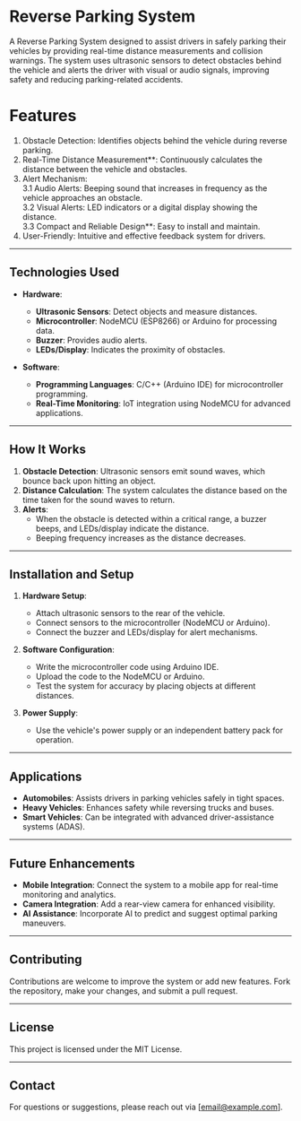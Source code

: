 # Reverse Parking System  

A Reverse Parking System designed to assist drivers in safely parking their vehicles by providing real-time distance measurements and collision warnings. The system uses ultrasonic sensors to detect obstacles behind the vehicle and alerts the driver with visual or audio signals, improving safety and reducing parking-related accidents.  


# Features  
  1. Obstacle Detection: Identifies objects behind the vehicle during reverse parking.
  2. Real-Time Distance Measurement**: Continuously calculates the distance between the vehicle and obstacles.  
  3. Alert Mechanism:  
     3.1 Audio Alerts: Beeping sound that increases in frequency as the vehicle approaches an obstacle.  
     3.2 Visual Alerts: LED indicators or a digital display showing the distance.  
     3.3 Compact and Reliable Design**: Easy to install and maintain.  
  4. User-Friendly: Intuitive and effective feedback system for drivers.  

---

## **Technologies Used**  
- **Hardware**:  
  - **Ultrasonic Sensors**: Detect objects and measure distances.  
  - **Microcontroller**: NodeMCU (ESP8266) or Arduino for processing data.  
  - **Buzzer**: Provides audio alerts.  
  - **LEDs/Display**: Indicates the proximity of obstacles.  

- **Software**:  
  - **Programming Languages**: C/C++ (Arduino IDE) for microcontroller programming.  
  - **Real-Time Monitoring**: IoT integration using NodeMCU for advanced applications.  

---

## **How It Works**  
1. **Obstacle Detection**: Ultrasonic sensors emit sound waves, which bounce back upon hitting an object.  
2. **Distance Calculation**: The system calculates the distance based on the time taken for the sound waves to return.  
3. **Alerts**:  
   - When the obstacle is detected within a critical range, a buzzer beeps, and LEDs/display indicate the distance.  
   - Beeping frequency increases as the distance decreases.  

---

## **Installation and Setup**  
1. **Hardware Setup**:  
   - Attach ultrasonic sensors to the rear of the vehicle.  
   - Connect sensors to the microcontroller (NodeMCU or Arduino).  
   - Connect the buzzer and LEDs/display for alert mechanisms.  

2. **Software Configuration**:  
   - Write the microcontroller code using Arduino IDE.  
   - Upload the code to the NodeMCU or Arduino.  
   - Test the system for accuracy by placing objects at different distances.  

3. **Power Supply**:  
   - Use the vehicle's power supply or an independent battery pack for operation.  

---

## **Applications**  
- **Automobiles**: Assists drivers in parking vehicles safely in tight spaces.  
- **Heavy Vehicles**: Enhances safety while reversing trucks and buses.  
- **Smart Vehicles**: Can be integrated with advanced driver-assistance systems (ADAS).  

---

## **Future Enhancements**  
- **Mobile Integration**: Connect the system to a mobile app for real-time monitoring and analytics.  
- **Camera Integration**: Add a rear-view camera for enhanced visibility.  
- **AI Assistance**: Incorporate AI to predict and suggest optimal parking maneuvers.  

---

## **Contributing**  
Contributions are welcome to improve the system or add new features. Fork the repository, make your changes, and submit a pull request.  

---

## **License**  
This project is licensed under the MIT License.  

---

## **Contact**  
For questions or suggestions, please reach out via [email@example.com].  

